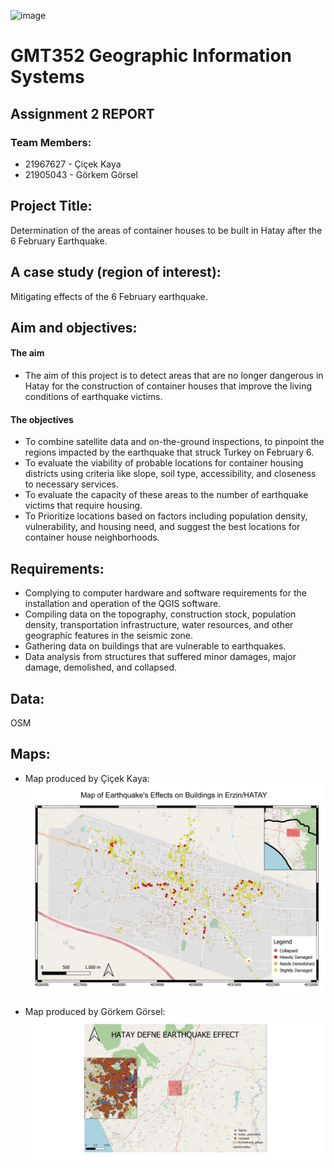 ![image](https://user-images.githubusercontent.com/120742302/228538613-fe90ac95-443e-4efc-be87-84007dc29b19.png)

# GMT352 Geographic Information Systems 

## Assignment 2 REPORT

### Team Members:
- 21967627 - Çiçek Kaya 
- 21905043 - Görkem Görsel



## Project Title:
 Determination of the areas of container houses to be built in Hatay after the 6 February Earthquake.


## A case study (region of interest): 
 Mitigating effects of the 6 February earthquake. 


## Aim and objectives:
#### The aim  
* The aim of this project is to detect areas that are no longer dangerous in Hatay for the construction of container houses that improve the living conditions of earthquake victims.


#### The objectives 
* To combine satellite data and on-the-ground inspections, to pinpoint the regions impacted by the earthquake that struck Turkey on February 6.
* To evaluate the viability of probable locations for container housing districts using criteria like slope, soil type, accessibility, and closeness to necessary services.
* To evaluate the capacity of these areas to the number of earthquake victims that require housing.
* To Prioritize locations based on factors including population density, vulnerability, and housing need, and suggest the best locations for container house neighborhoods.


## Requirements:
- Complying to computer hardware and software requirements for the installation and operation of the QGIS software.
- Compiling data on the topography, construction stock, population density, transportation infrastructure, water resources, and other geographic features in the seismic zone.
- Gathering data on buildings that are vulnerable to earthquakes.
- Data analysis from structures that suffered minor damages, major damage, demolished, and collapsed.



## Data:
 OSM


## Maps:
* Map produced by Çiçek Kaya:
![Cicek](Erzin_by_Cicek.png)

* Map produced by Görkem Görsel:
![Gorkem](Hatay_defne_gorkem.png)



